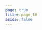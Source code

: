 ```yaml
---
page: true
title: page_10
aside: false
---
```

<script setup>
import Page from "./.vitepress/theme/components/Page.vue";
import { useData } from "vitepress";
const { theme } = useData();
const posts = theme.value.posts.slice(90,100)
</script>
<Page :posts="posts" :pageCurrent="10" :pagesNum="16" />